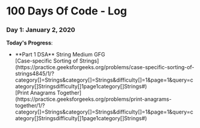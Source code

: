 # 100 Days Of Code - Log

### Day 1: January 2, 2020

**Today's Progress**: 

  <ul> <li>**Part 1 DSA** String Medium GFG <br>
  [Case-specific Sorting of Strings](https://practice.geeksforgeeks.org/problems/case-specific-sorting-of-strings4845/1/?category[]=Strings&amp;category[]=Strings&amp;difficulty[]=1&amp;page=1&amp;query=category[]Stringsdifficulty[]1page1category[]Strings#) <br> [Print Anagrams Together](https://practice.geeksforgeeks.org/problems/print-anagrams-together/1/?category[]=Strings&category[]=Strings&difficulty[]=1&page=1&query=category[]Stringsdifficulty[]1page1category[]Strings#)</li>
  </ul>
 

